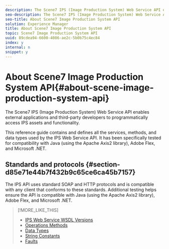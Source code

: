 ```yaml
---
description: The Scene7 IPS (Image Production System) Web Service API enables external applications and third-party developers to programmatically access IPS assets and functionality.
seo-description: The Scene7 IPS (Image Production System) Web Service API enables external applications and third-party developers to programmatically access IPS assets and functionality.
seo-title: About Scene7 Image Production System API
solution: Experience Manager
title: About Scene7 Image Production System API
topic: Scene7 Image Production System API
uuid: 89cdea94-6600-4086-ae2c-5b0b75c4ec84
index: y
internal: n
snippet: y
---
```


# About Scene7 Image Production System API{#about-scene-image-production-system-api}

The Scene7 IPS (Image Production System) Web Service API enables external applications and third-party developers to programmatically access IPS assets and functionality.

 This reference guide contains and defines all the services, methods, and data types used by the IPS Web Service API. It has been specifically tested for compatibility with Java (using the Apache Axis2 library), Adobe Flex, and Microsoft .NET.

## Standards and protocols {#section-d85e71e44b7f432b9c65ce6ca45b7157}

The IPS API uses standard SOAP and HTTP protocols and is compatible with any client that conforms to these standards. Additional testing helps ensure the API is compatible with Java (using the Apache Axis2 library), Adobe Flex, and Microsoft .NET. 

>[!MORE_LIKE_THIS]
>
>* [IPS Web Service WSDL Versions](c-wsdl-versions.md#concept-aff3e13f3b59486882260b5f2e962226)
>* [Operations Methods](c-operations-intro/c-methods/c-methods.md#concept-8400ba3eb7884ff3ad70d2dd250fab1f)
>* [Data Types](c-data-types/c-data-types.md#concept-dcf2ce73ff334e22bc4c634e3a0a50a6)
>* [String Constants](c-string-constants/c-string-constants.md#concept-22a4be26ea5e44d5a033d1bcffd25ec3)
>* [Faults](c-faults/c-faults.md#concept-28c5e495f39443ecab05384d8cf8ab6b)
